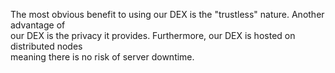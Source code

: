 
The most obvious benefit to using our DEX is the "trustless" nature. Another advantage of  
our DEX is the privacy it provides. Furthermore, our DEX is hosted on distributed nodes  
meaning there is no risk of server downtime.